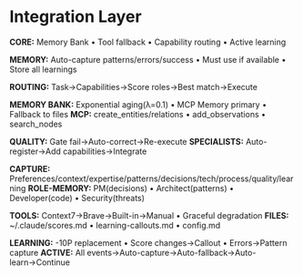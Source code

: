 # Integration Layer

**CORE:** Memory Bank • Tool fallback • Capability routing • Active learning

**MEMORY:** Auto-capture patterns/errors/success • Must use if available • Store all learnings

**ROUTING:** Task→Capabilities→Score roles→Best match→Execute

**MEMORY BANK:** Exponential aging(λ=0.1) • MCP Memory primary • Fallback to files
**MCP:** create_entities/relations • add_observations • search_nodes

**QUALITY:** Gate fail→Auto-correct→Re-execute
**SPECIALISTS:** Auto-register→Add capabilities→Integrate

**CAPTURE:** Preferences/context/expertise/patterns/decisions/tech/process/quality/learning
**ROLE-MEMORY:** PM(decisions) • Architect(patterns) • Developer(code) • Security(threats)

**TOOLS:** Context7→Brave→Built-in→Manual • Graceful degradation
**FILES:** ~/.claude/scores.md • learning-callouts.md • config.md

**LEARNING:** -10P replacement • Score changes→Callout • Errors→Pattern capture
**ACTIVE:** All events→Auto-capture→Auto-fallback→Auto-learn→Continue